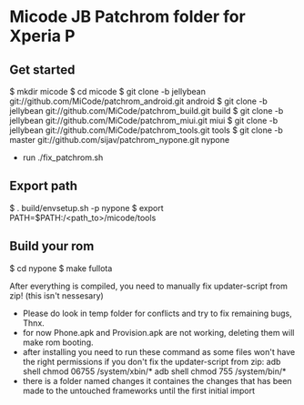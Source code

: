 Micode JB Patchrom folder for Xperia P
=======================================



Get started
----------------

 $ mkdir micode
 $ cd micode
 $ git clone -b jellybean git://github.com/MiCode/patchrom_android.git android
 $ git clone -b jellybean git://github.com/MiCode/patchrom_build.git build
 $ git clone -b jellybean git://github.com/MiCode/patchrom_miui.git miui
 $ git clone -b jellybean git://github.com/MiCode/patchrom_tools.git tools
 $ git clone -b master git://github.com/sijav/patchrom_nypone.git nypone

 - run ./fix_patchrom.sh
 
 
 
Export path
-----------

 $ . build/envsetup.sh -p nypone
 $ export PATH=$PATH:/<path_to>/micode/tools
 
 
 
Build your rom
--------------

 $ cd nypone
 $ make fullota
 
 
 After everything is compiled, you need to manually fix updater-script from zip! (this isn't nessesary)
 
 - Please do look in temp folder for conflicts and try to fix remaining bugs, Thnx.
 - for now Phone.apk and Provision.apk are not working, deleting them will make rom booting.
 - after installing you need to run these command as some files won't have the right permissions if you don't fix the updater-script from zip:
 	adb shell chmod 06755 /system/xbin/*
 	adb shell chmod 755 /system/bin/*
 - there is a folder named changes it containes the changes that has been made to the untouched frameworks until the first initial import
 
